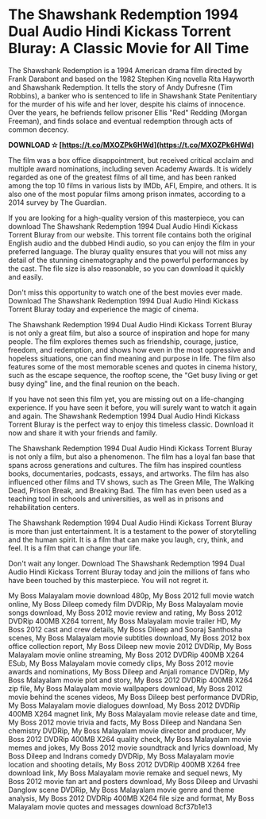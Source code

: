 # The Shawshank Redemption 1994 Dual Audio Hindi Kickass Torrent Bluray: A Classic Movie for All Time
 
The Shawshank Redemption is a 1994 American drama film directed by Frank Darabont and based on the 1982 Stephen King novella Rita Hayworth and Shawshank Redemption. It tells the story of Andy Dufresne (Tim Robbins), a banker who is sentenced to life in Shawshank State Penitentiary for the murder of his wife and her lover, despite his claims of innocence. Over the years, he befriends fellow prisoner Ellis "Red" Redding (Morgan Freeman), and finds solace and eventual redemption through acts of common decency.
 
**DOWNLOAD ✫ [https://t.co/MXOZPk6HWd](https://t.co/MXOZPk6HWd)**


 
The film was a box office disappointment, but received critical acclaim and multiple award nominations, including seven Academy Awards. It is widely regarded as one of the greatest films of all time, and has been ranked among the top 10 films in various lists by IMDb, AFI, Empire, and others. It is also one of the most popular films among prison inmates, according to a 2014 survey by The Guardian.
 
If you are looking for a high-quality version of this masterpiece, you can download The Shawshank Redemption 1994 Dual Audio Hindi Kickass Torrent Bluray from our website. This torrent file contains both the original English audio and the dubbed Hindi audio, so you can enjoy the film in your preferred language. The bluray quality ensures that you will not miss any detail of the stunning cinematography and the powerful performances by the cast. The file size is also reasonable, so you can download it quickly and easily.
 
Don't miss this opportunity to watch one of the best movies ever made. Download The Shawshank Redemption 1994 Dual Audio Hindi Kickass Torrent Bluray today and experience the magic of cinema.
  
The Shawshank Redemption 1994 Dual Audio Hindi Kickass Torrent Bluray is not only a great film, but also a source of inspiration and hope for many people. The film explores themes such as friendship, courage, justice, freedom, and redemption, and shows how even in the most oppressive and hopeless situations, one can find meaning and purpose in life. The film also features some of the most memorable scenes and quotes in cinema history, such as the escape sequence, the rooftop scene, the "Get busy living or get busy dying" line, and the final reunion on the beach.
 
If you have not seen this film yet, you are missing out on a life-changing experience. If you have seen it before, you will surely want to watch it again and again. The Shawshank Redemption 1994 Dual Audio Hindi Kickass Torrent Bluray is the perfect way to enjoy this timeless classic. Download it now and share it with your friends and family.
  
The Shawshank Redemption 1994 Dual Audio Hindi Kickass Torrent Bluray is not only a film, but also a phenomenon. The film has a loyal fan base that spans across generations and cultures. The film has inspired countless books, documentaries, podcasts, essays, and artworks. The film has also influenced other films and TV shows, such as The Green Mile, The Walking Dead, Prison Break, and Breaking Bad. The film has even been used as a teaching tool in schools and universities, as well as in prisons and rehabilitation centers.
 
The Shawshank Redemption 1994 Dual Audio Hindi Kickass Torrent Bluray is more than just entertainment. It is a testament to the power of storytelling and the human spirit. It is a film that can make you laugh, cry, think, and feel. It is a film that can change your life.
 
Don't wait any longer. Download The Shawshank Redemption 1994 Dual Audio Hindi Kickass Torrent Bluray today and join the millions of fans who have been touched by this masterpiece. You will not regret it.
 
My Boss Malayalam movie download 480p,  My Boss 2012 full movie watch online,  My Boss Dileep comedy film DVDRip,  My Boss Malayalam movie songs download,  My Boss 2012 movie review and rating,  My Boss 2012 DVDRip 400MB X264 torrent,  My Boss Malayalam movie trailer HD,  My Boss 2012 cast and crew details,  My Boss Dileep and Sooraj Santhosha scenes,  My Boss Malayalam movie subtitles download,  My Boss 2012 box office collection report,  My Boss Dileep new movie 2012 DVDRip,  My Boss Malayalam movie online streaming,  My Boss 2012 DVDRip 400MB X264 ESub,  My Boss Malayalam movie comedy clips,  My Boss 2012 movie awards and nominations,  My Boss Dileep and Anjali romance DVDRip,  My Boss Malayalam movie plot and story,  My Boss 2012 DVDRip 400MB X264 zip file,  My Boss Malayalam movie wallpapers download,  My Boss 2012 movie behind the scenes videos,  My Boss Dileep best performance DVDRip,  My Boss Malayalam movie dialogues download,  My Boss 2012 DVDRip 400MB X264 magnet link,  My Boss Malayalam movie release date and time,  My Boss 2012 movie trivia and facts,  My Boss Dileep and Nandana Sen chemistry DVDRip,  My Boss Malayalam movie director and producer,  My Boss 2012 DVDRip 400MB X264 quality check,  My Boss Malayalam movie memes and jokes,  My Boss 2012 movie soundtrack and lyrics download,  My Boss Dileep and Indrans comedy DVDRip,  My Boss Malayalam movie location and shooting details,  My Boss 2012 DVDRip 400MB X264 free download link,  My Boss Malayalam movie remake and sequel news,  My Boss 2012 movie fan art and posters download,  My Boss Dileep and Urvashi Danglow scene DVDRip,  My Boss Malayalam movie genre and theme analysis,  My Boss 2012 DVDRip 400MB X264 file size and format,  My Boss Malayalam movie quotes and messages download
 8cf37b1e13
 
